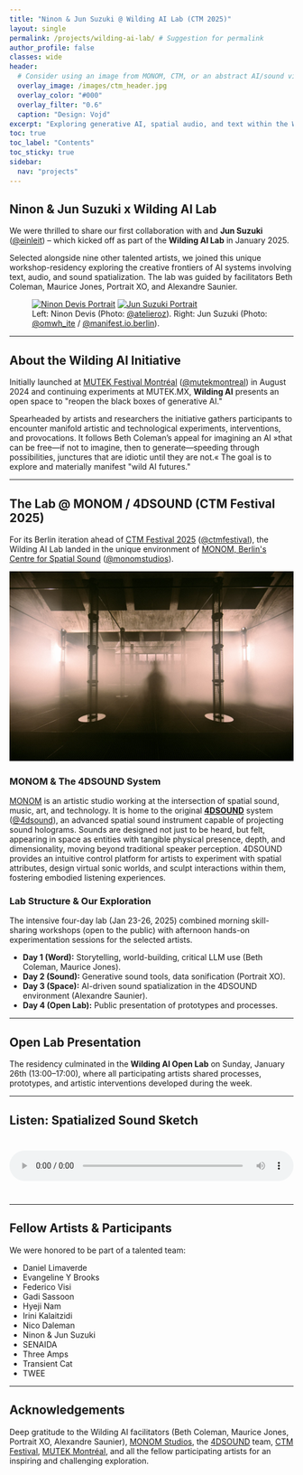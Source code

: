 ```yaml
---
title: "Ninon & Jun Suzuki @ Wilding AI Lab (CTM 2025)"
layout: single
permalink: /projects/wilding-ai-lab/ # Suggestion for permalink
author_profile: false
classes: wide
header:
  # Consider using an image from MONOM, CTM, or an abstract AI/sound visual
  overlay_image: /images/ctm_header.jpg
  overlay_color: "#000"
  overlay_filter: "0.6"
  caption: "Design: Vojd"
excerpt: "Exploring generative AI, spatial audio, and text within the Wilding AI Lab residency at MONOM/4DSOUND during CTM Festival 2025."
toc: true
toc_label: "Contents"
toc_sticky: true
sidebar:
  nav: "projects"
---
```


## Ninon & Jun Suzuki x Wilding AI Lab

We were thrilled to share our first collaboration with and **Jun Suzuki** ([@einleit](https://www.instagram.com/einleit/)) – which kicked off as part of the **Wilding AI Lab** in January 2025.

Selected alongside nine other talented artists, we joined this unique workshop-residency exploring the creative frontiers of AI systems involving text, audio, and sound spatialization. The lab was guided by facilitators Beth Coleman, Maurice Jones, Portrait XO, and Alexandre Saunier.

<figure class="half">
    <a href="/images/projects/wilding-ai/ninon_devis_credit_atelieroz.jpg"><img src="/images/projects/wilding-ai/ninon_devis_credit_atelieroz.jpg" alt="Ninon Devis Portrait"></a>
    <a href="/images/projects/wilding-ai/jun_suzuki_credit_omwhite_manifest.jpg"><img src="/images/projects/wilding-ai/jun_suzuki_credit_omwhite_manifest.jpg" alt="Jun Suzuki Portrait"></a>
    <figcaption>Left: Ninon Devis (Photo: <a href="https://www.instagram.com/atelieroz/">@atelieroz</a>). Right: Jun Suzuki (Photo: <a href="https://www.instagram.com/omwh_ite/">@omwh_ite</a> / <a href="https://www.instagram.com/manifest.io.berlin/">@manifest.io.berlin</a>).</figcaption>
</figure>

---

## About the Wilding AI Initiative

Initially launched at [MUTEK Festival Montréal](https://montreal.mutek.org/) ([@mutekmontreal](https://www.instagram.com/mutekmontreal/)) in August 2024 and continuing experiments at MUTEK.MX, **Wilding AI** presents an open space to "reopen the black boxes of generative AI."

Spearheaded by artists and researchers the initiative gathers participants to encounter manifold artistic and technological experiments, interventions, and provocations. It follows Beth Coleman’s appeal for imagining an AI »that can be free—if not to imagine, then to generate—speeding through possibilities, junctures that are idiotic until they are not.« The goal is to explore and materially manifest "wild AI futures."

---

## The Lab @ MONOM / 4DSOUND (CTM Festival 2025)

For its Berlin iteration ahead of [CTM Festival 2025](https://www.ctm-festival.de/) ([@ctmfestival](https://www.instagram.com/ctmfestival/)), the Wilding AI Lab landed in the unique environment of [MONOM, Berlin's Centre for Spatial Sound](https://monom.studios/) ([@monomstudios](https://www.instagram.com/monomstudios/)).

![MONOM Studios 4DSOUND Space](/images/monom.jpg "MONOM Studios featuring the 4DSOUND system - Photo: [monomsound.com]")

### MONOM & The 4DSOUND System

[MONOM](https://monom.studios/) is an artistic studio working at the intersection of spatial sound, music, art, and technology. It is home to the original **[4DSOUND](https://4dsound.net/)** system ([@4dsound](https://www.instagram.com/4dsound/)), an advanced spatial sound instrument capable of projecting sound holograms. Sounds are designed not just to be heard, but felt, appearing in space as entities with tangible physical presence, depth, and dimensionality, moving beyond traditional speaker perception. 4DSOUND provides an intuitive control platform for artists to experiment with spatial attributes, design virtual sonic worlds, and sculpt interactions within them, fostering embodied listening experiences.

### Lab Structure & Our Exploration

The intensive four-day lab (Jan 23-26, 2025) combined morning skill-sharing workshops (open to the public) with afternoon hands-on experimentation sessions for the selected artists.
* **Day 1 (Word):** Storytelling, world-building, critical LLM use (Beth Coleman, Maurice Jones).
* **Day 2 (Sound):** Generative sound tools, data sonification (Portrait XO).
* **Day 3 (Space):** AI-driven sound spatialization in the 4DSOUND environment (Alexandre Saunier).
* **Day 4 (Open Lab):** Public presentation of prototypes and processes.

---

## Open Lab Presentation

The residency culminated in the **Wilding AI Open Lab** on Sunday, January 26th (13:00–17:00), where all participating artists shared processes, prototypes, and artistic interventions developed during the week.

---

## Listen: Spatialized Sound Sketch

<audio controls style="width: 100%; margin: 1.5rem 0;">
  <source src="/audio/projects/wilding-ai/ninon_jun_spatial_sketch.wav" type="audio/wav"> Your browser does not support the audio element. Please update your browser or <a href="/audio/projects/wilding-ai/ninon_jun_spatial_sketch.wav">download the track</a>.
</audio>

---

## Fellow Artists & Participants

We were honored to be part of a talented team:
* Daniel Limaverde
* Evangeline Y Brooks
* Federico Visi
* Gadi Sassoon
* Hyeji Nam
* Irini Kalaitzidi
* Nico Daleman
* Ninon & Jun Suzuki
* SENAIDA
* Three Amps
* Transient Cat
* TWEE

---

## Acknowledgements

Deep gratitude to the Wilding AI facilitators (Beth Coleman, Maurice Jones, Portrait XO, Alexandre Saunier), [MONOM Studios](https://monom.studios/), the [4DSOUND](https://4dsound.net/) team, [CTM Festival](https://www.ctm-festival.de/), [MUTEK Montréal](https://montreal.mutek.org/), and all the fellow participating artists for an inspiring and challenging exploration.
